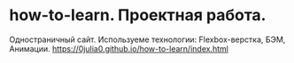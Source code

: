# how-to-learn. Проектная работа.
Одностраничный сайт.
Используеме технологии: Flexbox-верстка, БЭМ, Анимации.
https://0julia0.github.io/how-to-learn/index.html
